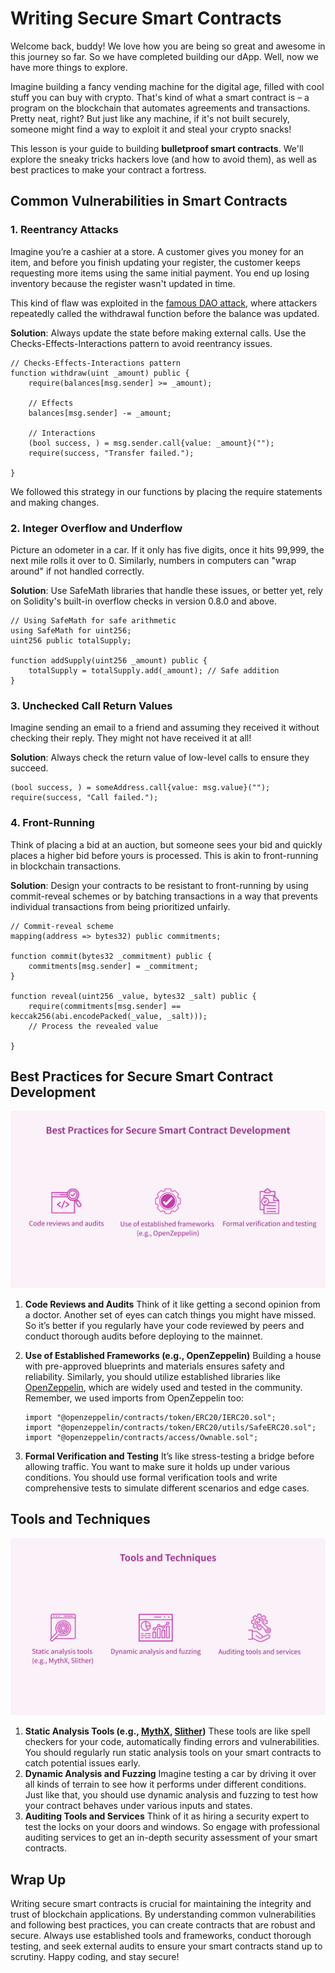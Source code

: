 # Writing Secure Smart Contracts

Welcome back, buddy! We love how you are being so great and awesome in this journey so far. So we have completed building our dApp. Well, now we have more things to explore.

Imagine building a fancy vending machine for the digital age, filled with cool stuff you can buy with crypto. That's kind of what a smart contract is – a program on the blockchain that automates agreements and transactions. Pretty neat, right? But just like any machine, if it's not built securely, someone might find a way to exploit it and steal your crypto snacks!

This lesson is your guide to building **bulletproof smart contracts**. We'll explore the sneaky tricks hackers love (and how to avoid them), as well as best practices to make your contract a fortress.

## Common Vulnerabilities in Smart Contracts

### 1. Reentrancy Attacks

Imagine you’re a cashier at a store. A customer gives you money for an item, and before you finish updating your register, the customer keeps requesting more items using the same initial payment. You end up losing inventory because the register wasn't updated in time.

This kind of flaw was exploited in the [famous DAO attack](https://liquidity-provider.com/articles/what-was-the-dao-the-story-of-infamous-hack/#:~:text=The%20DAO's%20success%20was%20short,funds%20and%20prevent%20future%20attacks), where attackers repeatedly called the withdrawal function before the balance was updated.

**Solution**: Always update the state before making external calls. Use the Checks-Effects-Interactions pattern to avoid reentrancy issues.

```solidity
// Checks-Effects-Interactions pattern
function withdraw(uint _amount) public {
	require(balances[msg.sender] >= _amount);
	
	// Effects
	balances[msg.sender] -= _amount;

	// Interactions
	(bool success, ) = msg.sender.call{value: _amount}("");
	require(success, "Transfer failed.");

}
```

We followed this strategy in our functions by placing the require statements and making changes.

### 2. Integer Overflow and Underflow

Picture an odometer in a car. If it only has five digits, once it hits 99,999, the next mile rolls it over to 0. Similarly, numbers in computers can "wrap around" if not handled correctly.

**Solution**: Use SafeMath libraries that handle these issues, or better yet, rely on Solidity's built-in overflow checks in version 0.8.0 and above.

```solidity
// Using SafeMath for safe arithmetic
using SafeMath for uint256;
uint256 public totalSupply;

function addSupply(uint256 _amount) public {
	totalSupply = totalSupply.add(_amount); // Safe addition
}
```

### 3. Unchecked Call Return Values

Imagine sending an email to a friend and assuming they received it without checking their reply. They might not have received it at all!

**Solution**: Always check the return value of low-level calls to ensure they succeed.

```solidity
(bool success, ) = someAddress.call{value: msg.value}("");
require(success, "Call failed.");
```

### 4. Front-Running

Think of placing a bid at an auction, but someone sees your bid and quickly places a higher bid before yours is processed. This is akin to front-running in blockchain transactions.

**Solution**: Design your contracts to be resistant to front-running by using commit-reveal schemes or by batching transactions in a way that prevents individual transactions from being prioritized unfairly.

```solidity
// Commit-reveal scheme
mapping(address => bytes32) public commitments;

function commit(bytes32 _commitment) public {
	commitments[msg.sender] = _commitment;
}

function reveal(uint256 _value, bytes32 _salt) public {
	require(commitments[msg.sender] == keccak256(abi.encodePacked(_value, _salt)));
	// Process the revealed value

}
```

## Best Practices for Secure Smart Contract Development

![img](https://github.com/0xmetaschool/Learning-Projects/blob/main/assests_for_all/Core%20C2%20assets%20-%20Start%20Building%20on%20Core/Core%20C2%20L13%20Image%201.webp?raw=true)

1. **Code Reviews and Audits**
Think of it like getting a second opinion from a doctor. Another set of eyes can catch things you might have missed.
So it’s better if you regularly have your code reviewed by peers and conduct thorough audits before deploying to the mainnet.
2. **Use of Established Frameworks (e.g., OpenZeppelin)**
Building a house with pre-approved blueprints and materials ensures safety and reliability.
Similarly, you should utilize established libraries like [OpenZeppelin](https://www.openzeppelin.com/), which are widely used and tested in the community. Remember, we used imports from OpenZeppelin too:
    
    ```solidity
    import "@openzeppelin/contracts/token/ERC20/IERC20.sol";
    import "@openzeppelin/contracts/token/ERC20/utils/SafeERC20.sol";
    import "@openzeppelin/contracts/access/Ownable.sol";
    ```
    
3. **Formal Verification and Testing**
It’s like stress-testing a bridge before allowing traffic. You want to make sure it holds up under various conditions.
You should use formal verification tools and write comprehensive tests to simulate different scenarios and edge cases.

## Tools and Techniques

![img](https://github.com/0xmetaschool/Learning-Projects/blob/main/assests_for_all/Core%20C2%20assets%20-%20Start%20Building%20on%20Core/Core%20C2%20L13%20Image%202.webp?raw=true)

1. **Static Analysis Tools (e.g., [MythX](https://mythx.io/), [Slither](https://github.com/crytic/slither))**
These tools are like spell checkers for your code, automatically finding errors and vulnerabilities. You should regularly run static analysis tools on your smart contracts to catch potential issues early.
2. **Dynamic Analysis and Fuzzing**
Imagine testing a car by driving it over all kinds of terrain to see how it performs under different conditions.
Just like that, you should use dynamic analysis and fuzzing to test how your contract behaves under various inputs and states.
3. **Auditing Tools and Services**
Think of it as hiring a security expert to test the locks on your doors and windows.
So engage with professional auditing services to get an in-depth security assessment of your smart contracts.

## Wrap Up

Writing secure smart contracts is crucial for maintaining the integrity and trust of blockchain applications. By understanding common vulnerabilities and following best practices, you can create contracts that are robust and secure. Always use established tools and frameworks, conduct thorough testing, and seek external audits to ensure your smart contracts stand up to scrutiny. Happy coding, and stay secure!
